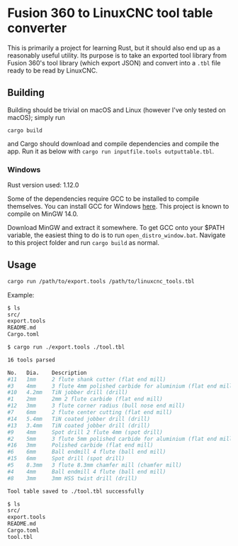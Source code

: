 # Fusion 360 to LinuxCNC tool table converter

This is primarily a project for learning Rust, but it should also end up as a reasonably useful utility. Its purpose is to take an exported tool library from Fusion 360's tool library (which export JSON) and convert into a `.tbl` file ready to be read by LinuxCNC.

## Building

Building should be trivial on macOS and Linux (however I've only tested on macOS); simply run

```shell
cargo build
```

and Cargo should download and compile dependencies and compile the app. Run it as below with `cargo run inputfile.tools outputtable.tbl`.

### Windows

Rust version used: 1.12.0

Some of the dependencies require GCC to be installed to compile themselves. You can install GCC for Windows [here](https://nuwen.net/mingw.html). This project is known to compile on MinGW 14.0.

Download MinGW and extract it somewhere. To get GCC onto your $PATH variable, the easiest thing to do is to run `open_distro_window.bat`. Navigate to this project folder and run `cargo build` as normal.

## Usage

```bash
cargo run /path/to/export.tools /path/to/linuxcnc_tools.tbl
```

Example:

```bash
$ ls
src/
export.tools
README.md
Cargo.toml

$ cargo run ./export.tools ./tool.tbl

16 tools parsed

No.   Dia.    Description
#11   1mm     2 flute shank cutter (flat end mill)
#3    4mm     3 flute 4mm polished carbide for aluminium (flat end mill)
#10   4.2mm   TiN jobber drill (drill)
#1    2mm     2mm 2 flute carbide (flat end mill)
#12   3mm     3 flute corner radius (bull nose end mill)
#7    6mm     2 flute center cutting (flat end mill)
#14   5.4mm   TiN coated jobber drill (drill)
#13   3.4mm   TiN coated jobber drill (drill)
#9    4mm     Spot drill 2 flute 4mm (spot drill)
#2    5mm     3 flute 5mm polished carbide for aluminium (flat end mill)
#16   3mm     Polished carbide (flat end mill)
#6    6mm     Ball endmill 4 flute (ball end mill)
#15   6mm     Spot drill (spot drill)
#5    8.3mm   3 flute 8.3mm chamfer mill (chamfer mill)
#4    4mm     Ball endmill 4 flute (ball end mill)
#8    3mm     3mm HSS twist drill (drill)

Tool table saved to ./tool.tbl successfully

$ ls
src/
export.tools
README.md
Cargo.toml
tool.tbl